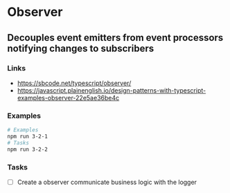 # Observer

## Decouples event **emitters** from event **processors** notifying **changes** to **subscribers**

### Links

- https://sbcode.net/typescript/observer/
- https://javascript.plainenglish.io/design-patterns-with-typescript-examples-observer-22e5ae36be4c

### Examples

```bash
# Examples
npm run 3-2-1
# Tasks
npm run 3-2-2
```

### Tasks

- [ ] Create a observer communicate business logic with the logger
